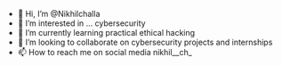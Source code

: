 - 👋 Hi, I’m @Nikhilchalla
- 👀 I’m interested in ... cybersecurity
- 🌱 I’m currently learning practical ethical hacking 
- 💞️ I’m looking to collaborate on cybersecurity projects and internships 
- 📫 How to reach me on social media nikhil__ch_ 

<!---
Nikhilchalla/Nikhilchalla is a ✨ special ✨ repository because its `README.md` (this file) appears on your GitHub profile.
You can click the Preview link to take a look at your changes.
--->

